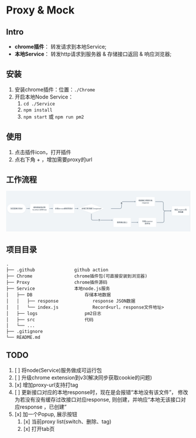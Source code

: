 # Proxy & Mock

## Intro

- **chrome插件**： 转发请求到本地Service;
- **本地Service**： 转发http请求到服务器 & 存储接口返回 & 响应浏览器;


## 安装

1. 安装chrome插件：位置：`./Chrome`
2. 开启本地Node Service：
   1. `cd ./Service`
   2. `npm install`
   3. `npm start` 或 `npm run pm2`


## 使用

1. 点击插件icon，打开插件
2. 点右下角 + ，增加需要proxy的url



## 工作流程

![image](./process.png)


## 项目目录


```
.
├── .github               github action
├── Chrome                chrome插件包(可直接安装到浏览器)
├── Proxy                 chrome插件源码
├── Service               本地node.js服务
│   ├── DB                    存储本地数据
│   │   ├── response             response JSON数据
│   │   └── index.js             Record<url，response文件地址>
│   ├── logs                  pm2日志
│   ├── src                   代码
│   └── ...
├── .gitignore
└── README.md

```






## TODO

1. [ ] 将node(Service)服务做成可运行包
2. [ ] 升级chrome extension到v3(解决同步获取cookie的问题)
3. [x] 增加proxy-url支持打tag
4. [ ] 更新接口对应的本地response时，现在是会报错“本地没有该文件”， 修改为若没有没有缓存过改接口对应response, 则创建，并响应“本地无该接口对应response ，已创建”
5. [x] 加一个Popup, 展示按钮
   1. [x] 当前proxy list(switch、删除、tag)
   2. [x] 打开tab页


